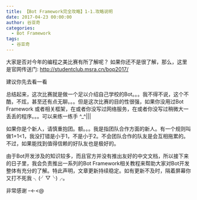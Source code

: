 ```yaml
---
title: 【Bot Framework完全攻略】1-1.攻略说明
date: 2017-04-23 00:00:00
author: 谷亚奇
categories:
  - Bot Framework
tags:
  - 谷亚奇
---
```


大家是否对今年的编程之美比赛有所了解呢？ 如果你还不是很了解，那么，这里是官网传送门: http://studentclub.msra.cn/bop2017/

建议你先去看一看

总结起来，这次比赛就是做一个足以介绍自己学校的Bot。。。我不得不说，这个不酷，不炫，甚至还有点无聊。。。但是这次比赛的目的性很强，如果你没用过Bot Framework 或者相关框架，在或者你没写过网络服务，在或者你没写过稍微大一丢丢的程序。。。可以来练一练手 ^_^|||

如果你是个新人，请慎重抱团。额。。。我是指团队合作方面的新人。有一个规则叫做1+1<1，我没打错是小于1，不是小于2。不会团队合作的队友是会互相拖累的。不过，如果能找到值得信赖的好队友也是极好的。

由于Bot开发涉及的知识较多，而且官方并没有推出友好的中文文档，所以接下来的日子里，我会负责推出一系列的Bot Framework相关教程来帮助大家对Bot开发整体有充分的了解。特此声明，文章更新持续稳定。如有更新不及时，隔着屏幕你又打不死我 ╮(╯▽╰)╭。

非常感谢 –<-<@